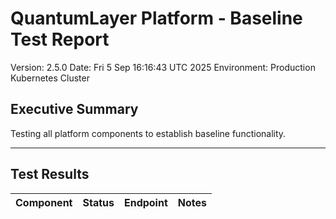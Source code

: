 # QuantumLayer Platform - Baseline Test Report
Version: 2.5.0
Date: Fri  5 Sep 16:16:43 UTC 2025
Environment: Production Kubernetes Cluster

## Executive Summary
Testing all platform components to establish baseline functionality.

---

## Test Results

| Component | Status | Endpoint | Notes |
|-----------|--------|----------|-------|
